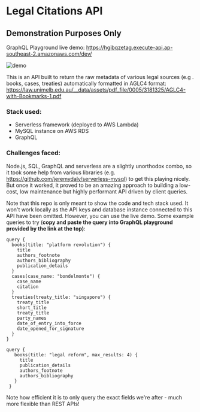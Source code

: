 # Legal Citations API

## Demonstration Purposes Only

GraphQL Playground live demo: https://hgibqzetag.execute-api.ap-southeast-2.amazonaws.com/dev/

![demo](https://misc-4.s3-ap-southeast-1.amazonaws.com/gql.gif)

This is an API built to return the raw metadata of various legal sources (e.g
. books, cases, treaties) automatically formatted in AGLC4 format: https://law.unimelb.edu.au/__data/assets/pdf_file/0005/3181325/AGLC4-with-Bookmarks-1.pdf

### Stack used:
- Serverless framework (deployed to AWS Lambda)
- MySQL instance on AWS RDS
- GraphQL

### Challenges faced:

Node.js, SQL, GraphQL and serverless are a slightly unorthodox combo, so it took some
help from various libraries (e.g. https://github.com/jeremydaly/serverless-mysql) to get this
playing nicely. But once it worked, it proved to be an amazing approach to building a low-cost,
low maintenance but highly performant API driven by client queries.

Note that this repo is only meant to show the code and tech stack used. It
 won't work locally as the API keys and database instance connected to this
  API have been omitted. However, you can use the live demo. Some example
   queries to try (**copy and paste the query into GraphQL playground provided
    by the link at the top)**:

```
query {
  books(title: "platform revolution") {
    title
    authors_footnote
    authors_bibliography
    publication_details
  }
  cases(case_name: "bondelmonte") {
    case_name
    citation
  }
  treaties(treaty_title: "singapore") {
    treaty_title
    short_title
    treaty_title
    party_names
    date_of_entry_into_force
    date_opened_for_signature
  }
}
```

```
query {
   books(title: "legal reform", max_results: 4) {
     title
     publication_details
     authors_footnote
     authors_bibliography
   }
 }
 ```
 
 Note how efficient it is to only query the exact fields we're
 after - much more flexible than REST APIs!
 
